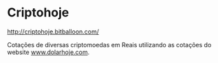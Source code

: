 # Criptohoje

http://criptohoje.bitballoon.com/

Cotações de diversas criptomoedas em Reais utilizando as cotações do website www.dolarhoje.com.

